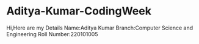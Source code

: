 # Aditya-Kumar-CodingWeek
Hi,Here are my Details
Name:Aditya Kumar
Branch:Computer Science and Engineering 
Roll Number:220101005
